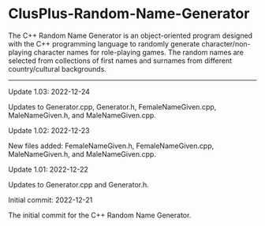 # ClusPlus-Random-Name-Generator
The C++ Random Name Generator is an object-oriented program designed with the C++ programming language to randomly generate character/non-playing character names for role-playing games.  The random names are selected from collections of first names and surnames from different country/cultural backgrounds.  

------------


Update 1.03: 2022-12-24

Updates to Generator.cpp, Generator.h, FemaleNameGiven.cpp, MaleNameGiven.h, and MaleNameGiven.cpp.

Update 1.02: 2022-12-23

New files added: FemaleNameGiven.h, FemaleNameGiven.cpp, MaleNameGiven.h, and MaleNameGiven.cpp.


Update 1.01: 2022-12-22

Updates to Generator.cpp and Generator.h.


Initial commit: 2022-12-21

The initial commit for the C++ Random Name Generator.
